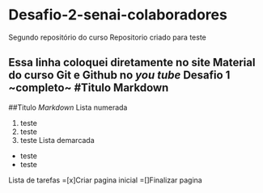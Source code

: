 # Desafio-2-senai-colaboradores
Segundo repositório do curso
Repositorio criado para teste

Essa linha coloquei diretamente no site
Material do curso **Git e Github** no *you tube*
Desafio 1 ~completo~ 
#Titulo **Markdown**
---
##Titulo _*Markdown*_
Lista numerada
1. teste
2. teste
3. teste
Lista demarcada 
* teste
* teste

Lista de tarefas
=[x]Criar pagina inicial
=[]Finalizar pagina
